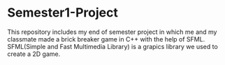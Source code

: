 # Semester1-Project
This repository includes my end of semester project in which me and my classmate made a brick breaker game in C++ with the help of SFML. \
SFML(Simple and Fast Multimedia Library) is a grapics library we used to create a 2D game.
